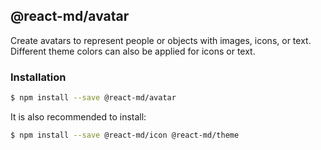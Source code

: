 ## @react-md/avatar

Create avatars to represent people or objects with images, icons, or text.
Different theme colors can also be applied for icons or text.

### Installation

```sh
$ npm install --save @react-md/avatar
```

It is also recommended to install:

```sh
$ npm install --save @react-md/icon @react-md/theme
```
